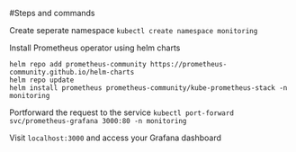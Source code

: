#Steps and commands

Create seperate namespace
`kubectl create namespace monitoring`

Install Prometheus operator using helm charts
```
helm repo add prometheus-community https://prometheus-community.github.io/helm-charts
helm repo update
helm install prometheus prometheus-community/kube-prometheus-stack -n monitoring
```

Portforward the request to the service
`kubectl port-forward svc/prometheus-grafana 3000:80 -n monitoring`

Visit `localhost:3000` and access your Grafana dashboard